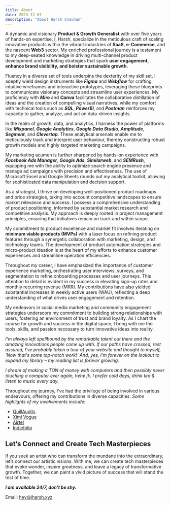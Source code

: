 ```yaml
---
title: About
date: 2023-12-01
description: "About Harsh Chauhan"
---
```


A dynamic and visionary **Product & Growth Generalist** with over five years of hands-on expertise, I, Harsh, specialize in the meticulous craft of scaling innovative products within the vibrant industries of **SaaS**, **e-Commerce**, and the nascent **Web3** sector. My enriched professional journey is a testament to my deep-seated knowledge in driving multi-channel product development and marketing strategies that spark **user engagement, enhance brand visibility, and bolster sustainable growth.**

Fluency in a diverse set of tools underpins the dexterity of my skill set. I adeptly wield design instruments like ***Figma*** and ***Webflow*** for crafting intuitive wireframes and interactive prototypes, leveraging these blueprints to communicate visionary concepts and streamline user experiences. My proficiency with ***Miro*** and ***Canva*** facilitates the collaborative distillation of ideas and the creation of compelling visual narratives, while my comfort with technical tools such as ***SQL***, ***PowerBi***, and ***Postman*** reinforces my capacity to gather, analyze, and act on data-driven insights.

In the realm of growth, data, and analytics, I harness the power of platforms like ***Mixpanel***, ***Google Analytics***, ***Google Data Studio***, ***Amplitude***, ***Segment***, and ***Clevertap***. These analytical arsenals enable me to meticulously track and interpret user behaviour, thereby constructing robust growth models and highly targeted marketing campaigns.

My marketing acumen is further sharpened by hands-on experience with ***Facebook Ads Manager***, ***Google Ads***, ***Similarweb***, and ***SEMRush***, equipping me with the ability to optimize search engine presence and manage ad campaigns with precision and effectiveness. The use of Microsoft Excel and Google Sheets rounds out my analytical toolkit, allowing for sophisticated data manipulation and decision support.

As a strategist, I thrive on developing well-positioned product roadmaps and price strategies, taking into account competitive landscapes to ensure market relevance and success. I possess a comprehensive understanding of product positioning, informed by substantial market research and competitive analysis. My approach is deeply rooted in project management principles, ensuring that initiatives remain on track and within scope.

My commitment to product excellence and market fit involves iterating on **minimum viable products (MVPs)** with a laser focus on refining product features through a synergetic collaboration with marketing, design, and technology teams. The development of product automation strategies and micro-product ideation is at the heart of my efforts to enhance customer experiences and streamline operation efficiencies.

Throughout my career, I have emphasized the importance of customer experience marketing, orchestrating user interviews, surveys, and segmentation to refine onboarding processes and user journeys. This attention to detail is evident in my success in elevating sign-up rates and monthly recurring revenue (MRR). My contributions have also yielded substantial increases in weekly active users (WAU), reflecting a deep understanding of what drives user engagement and retention.

My endeavors in social media marketing and community engagement strategies underscore my commitment to building strong relationships with users, fostering an environment of trust and brand loyalty. As I chart the course for growth and success in the digital space, I bring with me the tools, skills, and passion necessary to turn innovative ideas into reality.

*I'm always left spellbound by the remarkable talent out there and the amazing innovations people come up with. If our paths have crossed, rest assured, I've probably taken a tour of your website and thought to myself, 'Now that's some top-notch work!' And, yes, I'm forever on the lookout to expand my library – my reading list is forever growing.*

*I dream of making a TON of money with computers and then possibly never touching a computer ever again, hehe jk. I prefer cold days, drink tea & listen to music every day.*

Throughout my journey, I've had the privilege of being involved in various endeavours, offering my contributions in diverse capacities. *Some highlights of my involvements include*:
 
*    [QuillAudits](https://www.quillaudits.com/smart-contract-audit)
*    [Ximi Vogue](https://ximivogueretail.com/)
*    [Airtel](https://airtel.in)
*    [Indiefolio](https://indiefolio.com/)



## Let’s Connect and Create Tech Masterpieces

If you seek an artist who can transform the mundane into the extraordinary, let’s connect our artistic visions. With me, we can create tech masterpieces that evoke wonder, inspire greatness, and leave a legacy of transformative growth. Together, we can paint a vivid picture of success that will stand the test of time.

***I am available 24/7, don't be shy.***

Email: <a href="mailto:hey@iharsh.xyz"> hey@iharsh.xyz </a>

